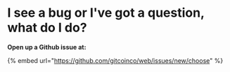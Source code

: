 # I see a bug or I've got a question, what do I do?

**Open up a Github issue at:**

{% embed url="https://github.com/gitcoinco/web/issues/new/choose" %}
